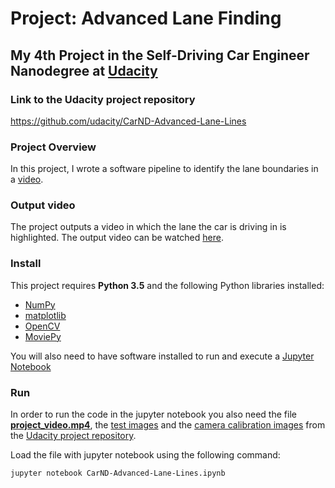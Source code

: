 # Project: Advanced Lane Finding
## My 4th Project in the Self-Driving Car Engineer Nanodegree at [Udacity](https://www.udacity.com/)

### Link to the Udacity project repository

https://github.com/udacity/CarND-Advanced-Lane-Lines

### Project Overview
In this project, I wrote a software pipeline to identify the lane boundaries in a [video](https://drive.google.com/open?id=0B0agIiDyIPj1NVl5QWVwM2hLbGM).

### Output video

The project outputs a video in which the lane the car is driving in is highlighted. The output video can be watched [here](https://drive.google.com/open?id=0B0agIiDyIPj1NVl5QWVwM2hLbGM).

### Install

This project requires **Python 3.5** and the following Python libraries installed:

- [NumPy](http://www.numpy.org/)
- [matplotlib](http://matplotlib.org/)
- [OpenCV](http://opencv.org/)
- [MoviePy](http://zulko.github.io/moviepy/)

You will also need to have software installed to run and execute a [Jupyter Notebook](http://jupyter.org/)

### Run

In order to run the code in the jupyter notebook you also need the file [**project_video.mp4**](https://github.com/udacity/CarND-Advanced-Lane-Lines/blob/master/project_video.mp4), the [test images](https://github.com/udacity/CarND-Advanced-Lane-Lines/tree/master/test_images) and the [camera calibration images](https://github.com/udacity/CarND-Advanced-Lane-Lines/tree/master/camera_cal) from the [Udacity project repository](https://github.com/udacity/CarND-Advanced-Lane-Lines).

Load the file with jupyter notebook using the following command:

```jupyter notebook CarND-Advanced-Lane-Lines.ipynb```
